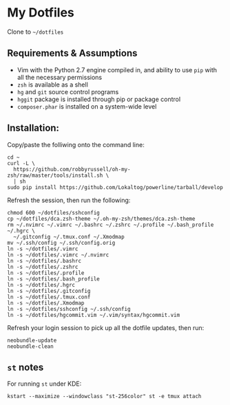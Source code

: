 # My Dotfiles

Clone to `~/dotfiles`

## Requirements & Assumptions

* Vim with the Python 2.7 engine compiled in, and ability to use `pip` with all
    the necessary permissions
* `zsh` is available as a shell
* `hg` and `git` source control programs
* `hggit` package is installed through pip or package control
* `composer.phar` is installed on a system-wide level

## Installation:

Copy/paste the folliwing onto the command line:

    cd ~
    curl -L \
      https://github.com/robbyrussell/oh-my-zsh/raw/master/tools/install.sh \
      | sh
    sudo pip install https://github.com/Lokaltog/powerline/tarball/develop

Refresh the session, then run the following:

    chmod 600 ~/dotfiles/sshconfig
    cp ~/dotfiles/dca.zsh-theme ~/.oh-my-zsh/themes/dca.zsh-theme
    rm ~/.nvimrc ~/.vimrc ~/.bashrc ~/.zshrc ~/.profile ~/.bash_profile ~/.hgrc \
      ~/.gitconfig ~/.tmux.conf ~/.Xmodmap
    mv ~/.ssh/config ~/.ssh/config.orig
    ln -s ~/dotfiles/.vimrc
    ln -s ~/dotfiles/.vimrc ~/.nvimrc
    ln -s ~/dotfiles/.bashrc
    ln -s ~/dotfiles/.zshrc
    ln -s ~/dotfiles/.profile
    ln -s ~/dotfiles/.bash_profile
    ln -s ~/dotfiles/.hgrc
    ln -s ~/dotfiles/.gitconfig
    ln -s ~/dotfiles/.tmux.conf
    ln -s ~/dotfiles/.Xmodmap
    ln -s ~/dotfiles/sshconfig ~/.ssh/config
    ln -s ~/dotfiles/hgcommit.vim ~/.vim/syntax/hgcommit.vim

Refresh your login session to pick up all the dotfile updates, then run:

    neobundle-update
    neobundle-clean

## `st` notes

For running `st` under KDE:

    kstart --maximize --windowclass "st-256color" st -e tmux attach
